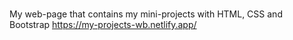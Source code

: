 # 
My web-page that contains my mini-projects with HTML, CSS and Bootstrap
https://my-projects-wb.netlify.app/
